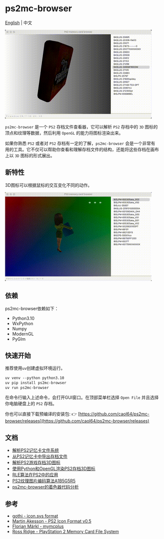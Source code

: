 # ps2mc-browser
[English](README.md) | 中文

![](data/1.gif)

`ps2mc-browser` 是一个 `PS2` 存档文件查看器，它可以解析 `PS2` 存档中的 `3D` 图标的顶点和纹理等数据，然后利用 `OpenGL` 的能力将图标渲染出来。

如果你熟悉 `PS2` 或者对 `PS2` 存档有一定的了解，`ps2mc-browser` 会是一个非常有用的工具。它不仅可以帮助你查看和理解存档文件的结构，还能将这些存档在画布上以 `3D` 图标的形式展出。

## 新特性
3D图标可以根据鼠标的交互变化不同的动作。

![](data/2.gif)

## 依赖
ps2mc-browser依赖如下：
- Python3.10
- WxPython
- Numpy
- ModernGL
- PyGlm

## 快速开始
推荐使用`uv`创建虚拟环境运行。

```shell
uv venv --python python3.10
uv pip install ps2mc-browser
uv run ps2mc-browser
```

在命令行输入上述命令，会打开GUI窗口。在顶部菜单栏选择 `Open File` 并且选择你电脑硬盘上的 `PS2` 存档。

你也可以直接下载预编译的安装包:
👉 [https://github.com/caol64/ps2mc-browser/releases](https://github.com/caol64/ps2mc-browser/releases)

## 文档
- [解析PS2记忆卡文件系统](https://babyno.top/posts/2023/09/parsing-ps2-memcard-file-system/)
- [从PS2记忆卡中导出存档文件](https://babyno.top/posts/2023/09/exporting-file-from-ps2-memcard/)
- [解析PS2游戏存档3D图标](https://babyno.top/posts/2023/10/parsing-ps2-3d-icon/)
- [使用Python和OpenGL渲染PS2存档3D图标](https://babyno.top/posts/2023/10/rendering-ps2-3d-icon/)
- [RLE算法在PS2中的应用](https://babyno.top/posts/2023/10/rle-algorithm-in-ps2/)
- [PS2纹理图片编码算法A1B5G5R5](https://babyno.top/posts/2023/10/ps2-texture-encoding-algorithm-a1b5g5r5/)
- [ps2mc-browser的着色器代码分析](https://babyno.top/posts/2023/12/ps2mc-browsers-shader-introduction/)

## 参考
- [gothi - icon.sys format](https://www.ps2savetools.com/documents/iconsys-format/)
- [Martin Akesson - PS2 Icon Format v0.5](http://www.csclub.uwaterloo.ca:11068/mymc/ps2icon-0.5.pdf)
- [Florian Märkl - mymcplus](https://git.sr.ht/~thestr4ng3r/mymcplus)
- [Ross Ridge - PlayStation 2 Memory Card File System](https://www.ps2savetools.com/ps2memcardformat.html)
